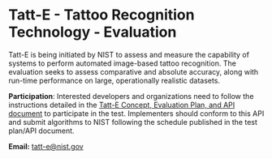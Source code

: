 # Tatt-E - Tattoo Recognition Technology - Evaluation

Tatt-E is being initiated by NIST to assess and measure the capability of systems to perform automated image-based tattoo recognition.  The evaluation seeks to assess comparative and absolute accuracy, along with run-time performance on large, operationally realistic datasets. 

**Participation**:  Interested developers and organizations need to follow the instructions detailed in the [Tatt-E Concept, Evaluation Plan, and API document](https://nigos.nist.gov/tatt-e/tatt-e_api.pdf) to participate in the test.  Implementers should conform to this API and submit algorithms to NIST following the schedule published in the test plan/API document.  

**Email:** tatt-e@nist.gov



